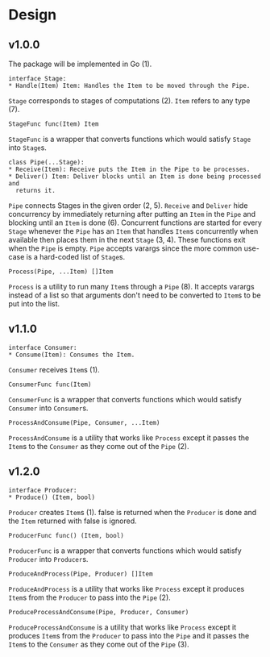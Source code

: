# Design

## v1.0.0

The package will be implemented in Go (1).

```
interface Stage:
* Handle(Item) Item: Handles the Item to be moved through the Pipe.
```

`Stage` corresponds to stages of computations (2). `Item` refers to
any type (7).

```
StageFunc func(Item) Item
```

`StageFunc` is a wrapper that converts functions which would satisfy `Stage`
into `Stage`s.

```
class Pipe(...Stage):
* Receive(Item): Receive puts the Item in the Pipe to be processes.
* Deliver() Item: Deliver blocks until an Item is done being processed and
  returns it.
```

`Pipe` connects Stages in the given order (2, 5). `Receive` and `Deliver` hide
concurrency by immediately returning after putting an `Item` in the `Pipe` and
blocking until an `Item` is done (6). Concurrent functions are started for every
`Stage` whenever the `Pipe` has an `Item` that handles `Item`s concurrently when
available then places them in the next `Stage` (3, 4). These functions exit when
the `Pipe` is empty. `Pipe` accepts varargs since the more common use-case is a
hard-coded list of `Stage`s.

```
Process(Pipe, ...Item) []Item
```

`Process` is a utility to run many `Item`s through a `Pipe` (8). It accepts
varargs instead of a list so that arguments don't need to be converted to
`Item`s to be put into the list.

## v1.1.0

```
interface Consumer:
* Consume(Item): Consumes the Item.
```

`Consumer` receives `Item`s (1).

```
ConsumerFunc func(Item)
```

`ConsumerFunc` is a wrapper that converts functions which would satisfy
`Consumer` into `Consumer`s.

```
ProcessAndConsume(Pipe, Consumer, ...Item)
```

`ProcessAndConsume` is a utility that works like `Process` except it passes the
`Item`s to the `Consumer` as they come out of the `Pipe` (2).

## v1.2.0

```
interface Producer:
* Produce() (Item, bool)
```

`Producer` creates `Item`s (1). false is returned when the `Producer` is done
and the `Item` returned with false is ignored.

```
ProducerFunc func() (Item, bool)
```

`ProducerFunc` is a wrapper that converts functions which would satisfy
`Producer` into `Producer`s.

```
ProduceAndProcess(Pipe, Producer) []Item
```

`ProduceAndProcess` is a utility that works like `Process` except it produces
`Item`s from the `Producer` to pass into the `Pipe` (2).

```
ProduceProcessAndConsume(Pipe, Producer, Consumer)
```

`ProduceProcessAndConsume` is a utility that works like `Process` except it
produces `Item`s from the `Producer` to pass into the `Pipe` and it passes the
`Item`s to the `Consumer` as they come out of the `Pipe` (3).
